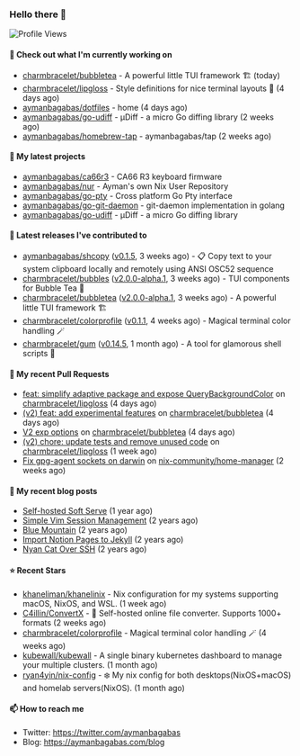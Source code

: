 ### Hello there 👋

![Profile Views](https://komarev.com/ghpvc/?username=aymanbagabas&label=PROFILE+VIEWS)

#### 👷 Check out what I'm currently working on

- [charmbracelet/bubbletea](https://github.com/charmbracelet/bubbletea) - A powerful little TUI framework 🏗 (today)
- [charmbracelet/lipgloss](https://github.com/charmbracelet/lipgloss) - Style definitions for nice terminal layouts 👄 (4 days ago)
- [aymanbagabas/dotfiles](https://github.com/aymanbagabas/dotfiles) - home (4 days ago)
- [aymanbagabas/go-udiff](https://github.com/aymanbagabas/go-udiff) - µDiff - a micro Go diffing library (2 weeks ago)
- [aymanbagabas/homebrew-tap](https://github.com/aymanbagabas/homebrew-tap) - aymanbagabas/tap (2 weeks ago)

#### 🌱 My latest projects

- [aymanbagabas/ca66r3](https://github.com/aymanbagabas/ca66r3) - CA66 R3 keyboard firmware
- [aymanbagabas/nur](https://github.com/aymanbagabas/nur) - Ayman&#39;s own Nix User Repository
- [aymanbagabas/go-pty](https://github.com/aymanbagabas/go-pty) - Cross platform Go Pty interface
- [aymanbagabas/go-git-daemon](https://github.com/aymanbagabas/go-git-daemon) - git-daemon implementation in golang
- [aymanbagabas/go-udiff](https://github.com/aymanbagabas/go-udiff) - µDiff - a micro Go diffing library

#### 🔭 Latest releases I've contributed to

- [aymanbagabas/shcopy](https://github.com/aymanbagabas/shcopy) ([v0.1.5](https://github.com/aymanbagabas/shcopy/releases/tag/v0.1.5), 3 weeks ago) - 📋 Copy text to your system clipboard locally and remotely using ANSI OSC52 sequence
- [charmbracelet/bubbles](https://github.com/charmbracelet/bubbles) ([v2.0.0-alpha.1](https://github.com/charmbracelet/bubbles/releases/tag/v2.0.0-alpha.1), 3 weeks ago) - TUI components for Bubble Tea 🫧
- [charmbracelet/bubbletea](https://github.com/charmbracelet/bubbletea) ([v2.0.0-alpha.1](https://github.com/charmbracelet/bubbletea/releases/tag/v2.0.0-alpha.1), 3 weeks ago) - A powerful little TUI framework 🏗
- [charmbracelet/colorprofile](https://github.com/charmbracelet/colorprofile) ([v0.1.1](https://github.com/charmbracelet/colorprofile/releases/tag/v0.1.1), 4 weeks ago) - Magical terminal color handling 🪄
- [charmbracelet/gum](https://github.com/charmbracelet/gum) ([v0.14.5](https://github.com/charmbracelet/gum/releases/tag/v0.14.5), 1 month ago) - A tool for glamorous shell scripts 🎀

#### 🔨 My recent Pull Requests

- [feat: simplify adaptive package and expose QueryBackgroundColor](https://github.com/charmbracelet/lipgloss/pull/393) on [charmbracelet/lipgloss](https://github.com/charmbracelet/lipgloss) (4 days ago)
- [(v2) feat: add experimental features](https://github.com/charmbracelet/bubbletea/pull/1183) on [charmbracelet/bubbletea](https://github.com/charmbracelet/bubbletea) (4 days ago)
- [V2 exp options](https://github.com/charmbracelet/bubbletea/pull/1182) on [charmbracelet/bubbletea](https://github.com/charmbracelet/bubbletea) (4 days ago)
- [(v2) chore: update tests and remove unused code](https://github.com/charmbracelet/lipgloss/pull/387) on [charmbracelet/lipgloss](https://github.com/charmbracelet/lipgloss) (1 week ago)
- [Fix gpg-agent sockets on darwin](https://github.com/nix-community/home-manager/pull/5901) on [nix-community/home-manager](https://github.com/nix-community/home-manager) (2 weeks ago)

#### 📜 My recent blog posts

- [Self-hosted Soft Serve](https://aymanbagabas.com/blog/2023/04/28/self-hosted-soft-serve.html) (1 year ago)
- [Simple Vim Session Management](https://aymanbagabas.com/blog/2023/04/13/simple-vim-session-management.html) (2 years ago)
- [Blue Mountain](https://aymanbagabas.com/blog/2022/06/02/blue-mountain.html) (2 years ago)
- [Import Notion Pages to Jekyll](https://aymanbagabas.com/blog/2022/03/29/import-notion-pages-to-jekyll.html) (2 years ago)
- [Nyan Cat Over SSH](https://aymanbagabas.com/blog/2022/03/25/nyan-cat-over-ssh.html) (2 years ago)

#### ⭐ Recent Stars

- [khaneliman/khanelinix](https://github.com/khaneliman/khanelinix) - Nix configuration for my systems supporting macOS, NixOS, and WSL.  (1 week ago)
- [C4illin/ConvertX](https://github.com/C4illin/ConvertX) - 💾 Self-hosted online file converter. Supports 1000&#43; formats (2 weeks ago)
- [charmbracelet/colorprofile](https://github.com/charmbracelet/colorprofile) - Magical terminal color handling 🪄 (4 weeks ago)
- [kubewall/kubewall](https://github.com/kubewall/kubewall) - A single binary kubernetes dashboard to manage your multiple clusters. (1 month ago)
- [ryan4yin/nix-config](https://github.com/ryan4yin/nix-config) - ❄️ My nix config for both desktops(NixOS&#43;macOS) and homelab servers(NixOS). (1 month ago)

#### 📫 How to reach me

- Twitter: https://twitter.com/aymanbagabas
- Blog: https://aymanbagabas.com/blog
